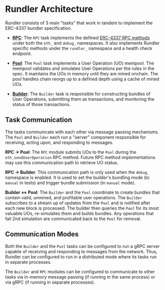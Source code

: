 # Rundler Architecture

Rundler consists of 3 main "tasks" that work in tandem to implement the ERC-4337 bundler specification.

- [**RPC**](./rpc.md): The `RPC` task implements the defined [ERC-4337 RPC methods](https://eips.ethereum.org/EIPS/eip-4337#rpc-methods-eth-namespace) under both the `eth_` and `debug_` namespaces. It also implements Rundler specific methods under the `rundler_` namespace and a health check endpoint.

- [**Pool**](./pool.md): The `Pool` task implements a User Operation (UO) mempool. The mempool validates and simulates User Operations per the rules in the spec. It maintains the UOs in memory until they are mined onchain. The pool handles chain reorgs up to a defined depth using a cache of mined UOs.

- [**Builder**](./builder.md): The `Builder` task is responsible for constructing bundles of User Operations, submitting them as transactions, and monitoring the status of those transactions.

## Task Communication

The tasks communicate with each other via message passing mechanisms. The `Pool` and `Builder` each run a "server" component responsible for receiving, acting upon, and responding to messages.

**RPC -> Pool**: The `RPC` module submits UOs to the `Pool` during the `eth_sendUserOperation` RPC method. Future RPC method implementations may use this communication path to retrieve UO status.

**RPC -> Builder**: This communication path is only used when the `debug_` namespace is enabled. It is used to set the builder's bundling mode (to `manual` in tests) and trigger bundle submission (in `manual` mode).

**Builder <-> Pool**: The `Builder` and the `Pool` coordinate to create bundles that contain valid, unmined, and profitable user operations. The `Builder` subscribes to a stream up of updates from the `Pool` and is notified after each new block is processed. The builder then queries the `Pool` for its most valuable UOs, re-simulates them and builds bundles. Any operations that fail 2nd simulation are communicated back to the `Pool` for removal.

## Communication Modes

Both the `Builder` and the `Pool` tasks can be configured to run a gRPC server capable of receiving and responding to messages from the network. Thus, Rundler can be configured to run in a distributed mode where its tasks run in separate processes.

The `Builder` and `RPC` modules can be configured to communicate to other tasks via in-memory message passing (if running in the same process) or via gRPC (if running in separate processes).
